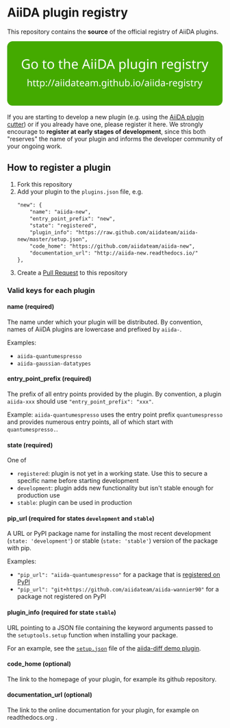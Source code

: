 # AiiDA plugin registry

This repository contains the **source** of the official registry of AiiDA plugins.

<p align="center">
 <a href="http://aiidateam.github.io/aiida-registry" rel="Go to the AiiDA plugin registry">
  <img src="aiida_registry/static/gotobutton.svg">
 </a>
 </p>

If you are starting to develop a new plugin
(e.g. using the [AiiDA plugin cutter](https://github.com/aiidateam/aiida-plugin-cutter))
 or if you already have one, please register it here.
We strongly encourage to **register at early stages of development**,
since this both "reserves" the name of your plugin and informs the developer
community of your ongoing work.

## How to register a plugin

1. Fork this repository
2. Add your plugin to the `plugins.json` file, e.g.
    ```
    "new": {
        "name": "aiida-new",
        "entry_point_prefix": "new",
        "state": "registered",
        "plugin_info": "https://raw.github.com/aiidateam/aiida-new/master/setup.json",
        "code_home": "https://github.com/aiidateam/aiida-new",
        "documentation_url": "http://aiida-new.readthedocs.io/"
    },
    ```
3. Create a [Pull Request](https://github.com/aiidateam/aiida-registry/pulls) to this repository

### Valid keys for each plugin

#### name (required)
The name under which your plugin will be distributed.
By convention, names of AiiDA plugins are lowercase and prefixed by `aiida-`.

Examples:
 * `aiida-quantumespresso`
 * `aiida-gaussian-datatypes`

#### entry_point_prefix (required)
The prefix of all entry points provided by the plugin.
By convention, a plugin `aiida-xxx` should use `"entry_point_prefix": "xxx"`.

Example: `aiida-quantumespresso` uses the entry point prefix `quantumespresso` and provides numerous entry points, all of which start with `quantumespresso.`.

#### state (required)
One of
* `registered`: plugin is not yet in a working state. Use this to secure a specific name before starting development
* `development`: plugin adds new functionality but isn't stable enough for production use
* `stable`: plugin can be used in production

#### pip_url (required for states `development` and `stable`)
A URL or PyPI package name for installing the most recent development (`state: 'development'`) or stable (`state: 'stable'`) version of the package with pip.

Examples:
 * `"pip_url": "aiida-quantumespresso"` for a package that is [registered on PyPI](https://pypi.org/project/aiida-quantumespresso/)
 * `"pip_url": "git+https://github.com/aiidateam/aiida-wannier90"` for a package not registered on PyPI

#### plugin_info (required for state `stable`)
URL pointing to a JSON file containing the keyword arguments passed to the `setuptools.setup` function when installing your package.

For an example, see the [`setup.json`](https://github.com/aiidateam/aiida-diff/blob/master/setup.json) file of the [aiida-diff demo plugin](http://github.com/aiidateam/aiida-diff).

#### code_home (optional)
The link to the homepage of your plugin, for example its github repository.

#### documentation_url (optional)
The link to the online documentation for your plugin, for example on readthedocs.org .
